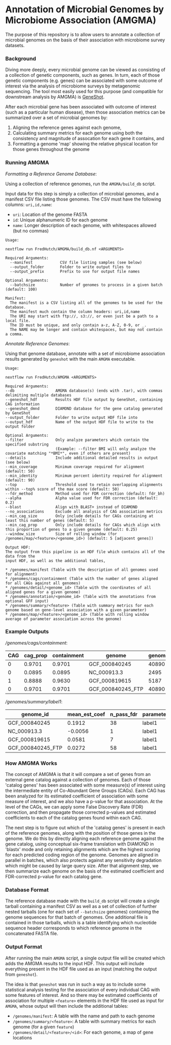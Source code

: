 # Annotation of Microbial Genomes by Microbiome Association (AMGMA)

The purpose of this repository is to allow users to annotate a collection of
microbial genomes on the basis of their association with microbiome survey
datasets.

### Background

Diving more deeply, every microbial genome can be viewed as consisting of a
collection of genetic components, such as genes. In turn, each of those genetic
components (e.g. genes) can be associated with some outcome of interest via
the analysis of microbiome surveys by metagenomic sequencing. The tool most easily
used for this purpose (and compatible for downstream analysis by AMGMA) is
[GeneShot](https://www.github.com/Golob-Minot/GeneShot).

After each microbial gene has been associated with outcome of interest (such
as a particular human disease), then those association metrics can be summarized
over a set of microbial genomes by:

  1. Aligning the reference genes against each genome,
  2. Calculating summary metrics for each genome using both the consistency and magnitude of assocation for each gene it contains, and
  3. Formatting a genome 'map' showing the relative physical location for those genes throughout the genome

### Running AMGMA

_Formatting a Reference Genome Database_:

Using a collection of reference genomes, run the `AMGMA/build_db` script.

Input data for this step is simply a collection of microbial genomes, and
a manifest CSV file listing those genomes. The CSV must have the following
columns: `uri,id,name`:

* `uri`: Location of the genome FASTA
* `id`: Unique alphanumeric ID for each genome
* `name`: Longer description of each genome, with whitespaces allowed (but no commas)

```
Usage:

nextflow run FredHutch/AMGMA/build_db.nf <ARGUMENTS>

Required Arguments:
  --manifest            CSV file listing samples (see below)
  --output_folder       Folder to write output files to
  --output_prefix       Prefix to use for output file names

Optional Arguments:
  --batchsize           Number of genomes to process in a given batch (default: 100)

Manifest:
  The manifest is a CSV listing all of the genomes to be used for the database.
  The manifest much contain the column headers: uri,id,name
  The URI may start with ftp://, s3://, or even just be a path to a local file.
  The ID must be unique, and only contain a-z, A-Z, 0-9, or _.
  The NAME may be longer and contain whitespaces, but may not contain a comma.
```

_Annotate Reference Genomes_:

Using that genome database, annotate with a set of microbiome association results
generated by `geneshot` with the main `AMGMA` executable.

```
Usage:

nextflow run FredHutch/AMGMA <ARGUMENTS>

Required Arguments:
--db                  AMGMA database(s) (ends with .tar), with commas delimiting multiple databases
--geneshot_hdf        Results HDF file output by GeneShot, containing CAG information
--geneshot_dmnd       DIAMOND database for the gene catalog generated by GeneShot
--output_folder       Folder to write output HDF file into
--output_hdf          Name of the output HDF file to write to the output folder

Optional Arguments:
--filter              Only analyze parameters which contain the specified substring
                      (Example: --filter BMI will only analyze the covariate matching "*BMI*", even if others are present)
--details             Include additional detailed results in output (see below)
--min_coverage        Minimum coverage required for alignment (default: 50)
--min_identity        Minimum percent identity required for alignment (default: 90)
--top                 Threshold used to retain overlapping alignments within --top% score of the max score (default: 50)
--fdr_method          Method used for FDR correction (default: fdr_bh)
--alpha               Alpha value used for FDR correction (default: 0.2)
--blast               Align with BLAST+ instead of DIAMOND
--no_associations     Exclude all analysis of CAG association metrics
--min_cag_size        Only include details for CAGs containing at least this number of genes (default: 5)
--min_cag_prop        Only include details for CAGs which align with this proportion of genes to a given genome (default: 0.25)
--window_size         Size of rolling window (for /genomes/map/<feature>/<genome_id>) (default: 5 [adjacent genes])

Output HDF:
The output from this pipeline is an HDF file which contains all of the data from the
input HDF, as well as the additional tables,

* /genomes/manifest (Table with the description of all genomes used for alignment)
* /genomes/cags/containment (Table with the number of genes aligned for all CAGs against all genomes)
* /genomes/detail/<genome_id> (Table with the coordinates of all aligned genes for a given genome)
* /genomes/annotation/<genome_id> (Table with the annotations from optional GFF input)
* /genomes/summary/<feature> (Table with summary metrics for each genome based on gene-level association with a given parameter)
* /genomes/map/<feature>/<genome_id> (Table with rolling window average of parameter association across the genome)

```

### Example Outputs

_/genomes/cags/containment_:

| CAG | cag_prop | containment | genome | genome_bases | genome_prop | n_genes |
| --- | --- | --- | --- | --- | --- | --- |
| 0 | 0.9701 | 0.9701 | GCF_000840245 | 40890 | 0.8430 | 65 |
| 0 | 0.0895 | 0.0895 | NC_000913.3 | 2495 | 0.0005 | 6 |
| 1 | 0.8888 | 0.9630 | GCF_000819615 | 5187 | 0.9630 | 8 |
| 0 | 0.9701 | 0.9701 | GCF_000840245_FTP | 40890 | 0.8430 | 65 |

_/genomes/summary/label1_:

| genome_id | mean_est_coef | n_pass_fdr | parameter | prop_pass_fdr | total_genes |
| --- | --- | --- | --- | --- | --- |
| GCF_000840245 | 0.1912 | 38 | label1 | 0.65 | 66 |
| NC_000913.3 | -0.0056 | 1 | label1 | 0.12 | 6 |
| GCF_000819615 | 0.0581 | 7 | label1 | 0.8 | 8 |
| GCF_000840245_FTP | 0.0272 | 58 | label1 | 0.84 | 66 |

### How AMGMA Works

The concept of AMGMA is that it will compare a set of genes from an external
gene catalog against a collection of genomes. Each of those 'catalog genes'
has been associated with some measure(s) of interest using the intermediate
entity of Co-Abundant Gene Groups (CAGs). Each CAG has been analyzed for its
estimated coefficient of association with some measure of interest, and we
also have a p-value for that association. At the level of the CAGs, we can
apply some False Discovery Rate (FDR) correction, and then propagate those
corrected p-values and estimated coefficients to each of the catalog genes
found within each CAG.

The next step is to figure out which of the 'catalog genes' is present in each
of the reference genomes, along with the position of those genes in the genome.
We do this by directly aligning each reference genome against the gene catalog,
using conceptual six-frame translation with DIAMOND in 'blastx' mode and only
retaining alignments which are the highest scoring for each predicted coding
region of the genome. Genomes are aligned in parallel in batches, which also
protects against any sensitivity degradation which might be caused by large
query size. After that alignment step, we then summarize each genome
on the basis of the estimated coefficient and FDR-corrected p-value for each
catalog gene.

### Database Format

The reference database made with the `build_db` script will create a single
tarball containing a manifest CSV as well as a set of collection of further
nested tarballs (one for each set of `--batchsize` genomes) containing the
genome sequences for that batch of genomes. One additional file is contained
in those tarballs, which is a table identifying which nucleotide sequence
header corresponds to which reference genome in the concatenated FASTA file.

### Output Format

After running the main `AMGMA` script, a single output file will be created
which adds the AMGMA results to the input HDF. This output will include 
everything present in the HDF file used as an input (matching the output from
`geneshot`). 

The idea is that `geneshot` was run in such a way as to include some statistical
analysis testing for the association of every individual CAG with some features
of interest. And so there may be estimated coefficients of association for
multiple `<feature>` elements in the HDF file used as input for `AMGMA`, whose
output will then include the additional tables:

* `/genomes/manifest`: A table with the name and path to each genome
* `/genomes/summary/<feature>`: A table with summary metrics for each genome (for a given `feature`)
* `/genomes/detail/<feature>/<id>`: For each genome, a map of gene locations
